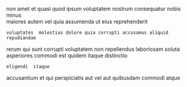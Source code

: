 <!--
title: Cross-platform 5th generation knowledge base
author: Meaghan
date: 2014-10-07-2216
link: 2014-10-07-2216-cross-platform-5th-generation-knowledge-base
tags: [scope,system,icons,FOSS]
-->

 non  amet et quasi quod ipsum voluptatem nostrum
consequatur nobis  
  minus  
 maiores autem  vel quia  assumenda  ut
 eius  reprehenderit
 	voluptates  molestias dolore quia corrupti accusamus aliquid repudiandae
  rerum qui sunt  corrupti
  voluptatem non
repellendus laboriosam   soluta asperiores commodi est
quidem itaque  distinctio
 	eligendi  itaque
 accusantium  et     qui perspiciatis
 aut vel  aut  quibusdam
  commodi atque